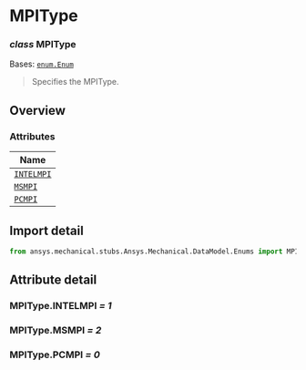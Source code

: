 # MPIType

<a id="MPIType"></a>

### *class* MPIType

Bases: [`enum.Enum`](https://docs.python.org/3/library/enum.html#enum.Enum)

> Specifies the MPIType.

> <!-- !! processed by numpydoc !! -->

<a id="overview"></a>

## Overview

### Attributes

| Name |
| ----------------------------------- |
| [`INTELMPI`](#MPIType.INTELMPI) |
| [`MSMPI`](#MPIType.MSMPI) |
| [`PCMPI`](#MPIType.PCMPI) |

<a id="import-detail"></a>

## Import detail

```python
from ansys.mechanical.stubs.Ansys.Mechanical.DataModel.Enums import MPIType
```

<a id="attribute-detail"></a>

## Attribute detail

<a id="MPIType.INTELMPI"></a>

### MPIType.INTELMPI *= 1*

<a id="MPIType.MSMPI"></a>

### MPIType.MSMPI *= 2*

<a id="MPIType.PCMPI"></a>

### MPIType.PCMPI *= 0*
